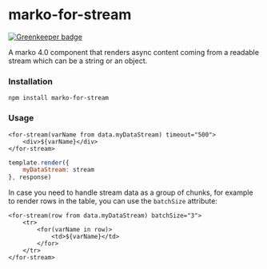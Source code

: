 marko-for-stream
==============

[![Greenkeeper badge](https://badges.greenkeeper.io/dimichgh/marko-for-stream.svg)](https://greenkeeper.io/)

A marko 4.0 component that renders async content coming from a readable stream which can be a string or an object.

### Installation

```
npm install marko-for-stream
```

### Usage

```marko
<for-stream(varName from data.myDataStream) timeout="500">
    <div>${varName}</div>
</for-stream>
```

```js
template.render({
    myDataStream: stream
}, response)
```

In case you need to handle stream data as a group of chunks, for example to render rows in the table, you can use the `batchSize` attribute:

```marko
<for-stream(row from data.myDataStream) batchSize="3">
    <tr>
        <for(varName in row)>
            <td>${varName}</td>
        </for>
    </tr>
</for-stream>
```
